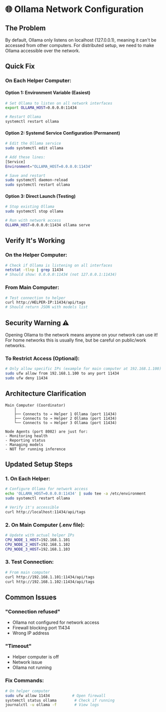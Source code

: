 # 🌐 Ollama Network Configuration

## The Problem
By default, Ollama only listens on localhost (127.0.0.1), meaning it can't be accessed from other computers. For distributed setup, we need to make Ollama accessible over the network.

## Quick Fix

### On Each Helper Computer:

#### Option 1: Environment Variable (Easiest)
```bash
# Set Ollama to listen on all network interfaces
export OLLAMA_HOST=0.0.0.0:11434

# Restart Ollama
systemctl restart ollama
```

#### Option 2: Systemd Service Configuration (Permanent)
```bash
# Edit the Ollama service
sudo systemctl edit ollama

# Add these lines:
[Service]
Environment="OLLAMA_HOST=0.0.0.0:11434"

# Save and restart
sudo systemctl daemon-reload
sudo systemctl restart ollama
```

#### Option 3: Direct Launch (Testing)
```bash
# Stop existing Ollama
sudo systemctl stop ollama

# Run with network access
OLLAMA_HOST=0.0.0.0:11434 ollama serve
```

## Verify It's Working

### On the Helper Computer:
```bash
# Check if Ollama is listening on all interfaces
netstat -tlnp | grep 11434
# Should show: 0.0.0.0:11434 (not 127.0.0.1:11434)
```

### From Main Computer:
```bash
# Test connection to helper
curl http://HELPER-IP:11434/api/tags
# Should return JSON with models list
```

## Security Warning ⚠️

Opening Ollama to the network means anyone on your network can use it! For home networks this is usually fine, but be careful on public/work networks.

### To Restrict Access (Optional):
```bash
# Only allow specific IPs (example for main computer at 192.168.1.100)
sudo ufw allow from 192.168.1.100 to any port 11434
sudo ufw deny 11434
```

## Architecture Clarification

```
Main Computer (Coordinator)
    │
    ├── Connects to → Helper 1 Ollama (port 11434)
    ├── Connects to → Helper 2 Ollama (port 11434)
    └── Connects to → Helper 3 Ollama (port 11434)

Node Agents (port 8002) are just for:
- Monitoring health
- Reporting status
- Managing models
- NOT for running inference
```

## Updated Setup Steps

### 1. On Each Helper:
```bash
# Configure Ollama for network access
echo 'OLLAMA_HOST=0.0.0.0:11434' | sudo tee -a /etc/environment
sudo systemctl restart ollama

# Verify it's accessible
curl http://localhost:11434/api/tags
```

### 2. On Main Computer (.env file):
```bash
# Update with actual helper IPs
CPU_NODE_1_HOST=192.168.1.101
CPU_NODE_2_HOST=192.168.1.102
CPU_NODE_3_HOST=192.168.1.103
```

### 3. Test Connection:
```bash
# From main computer
curl http://192.168.1.101:11434/api/tags
curl http://192.168.1.102:11434/api/tags
```

## Common Issues

### "Connection refused"
- Ollama not configured for network access
- Firewall blocking port 11434
- Wrong IP address

### "Timeout"
- Helper computer is off
- Network issue
- Ollama not running

### Fix Commands:
```bash
# On helper computer
sudo ufw allow 11434          # Open firewall
systemctl status ollama        # Check if running
journalctl -u ollama -f        # View logs
```